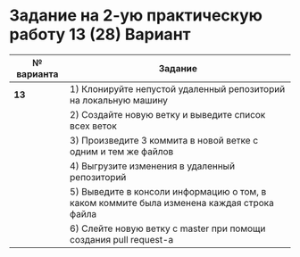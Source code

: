 # Задание на 2-ую практическую работу 13 (28) Вариант 

| № варианта | Задание                                                                                             |
|------------|-----------------------------------------------------------------------------------------------------|
| **13**     | 1) Клонируйте непустой удаленный репозиторий на локальную машину                                    |
|            | 2) Создайте новую ветку и выведите список всех веток                                                |
|            | 3) Произведите 3 коммита в новой ветке с одним и тем же файлов                                      |
|            | 4) Выгрузите изменения в удаленный репозиторий                                                      |
|            | 5) Выведите в консоли информацию о том, в каком коммите была изменена каждая строка файла           |
|            | 6) Слейте новую ветку с master при помощи создания pull request-а                                   |

